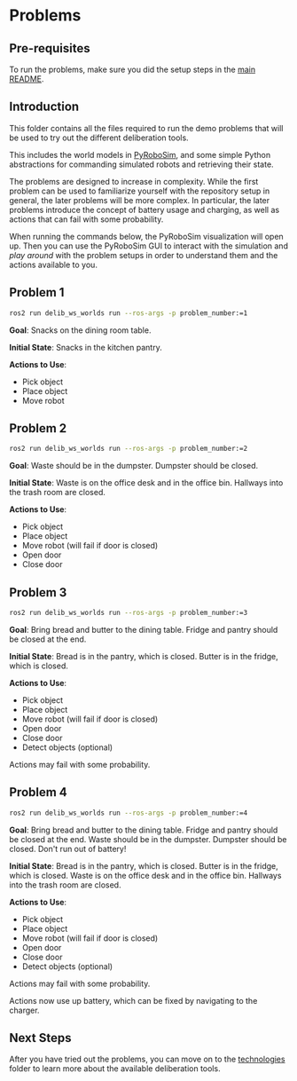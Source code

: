 # Problems

## Pre-requisites

To run the problems, make sure you did the setup steps in the [main README](../README.md).

## Introduction

This folder contains all the files required to run the demo problems that will be used to try out the different deliberation tools.

This includes the world models in [PyRoboSim](https://github.com/sea-bass/pyrobosim), and some simple Python abstractions for commanding simulated robots and retrieving their state.

The problems are designed to increase in complexity.
While the first problem can be used to familiarize yourself with the repository setup in general, the later problems will be more complex.
In particular, the later problems introduce the concept of battery usage and charging, as well as actions that can fail with some probability.

When running the commands below, the PyRoboSim visualization will open up.
Then you can use the PyRoboSim GUI to interact with the simulation and _play around_ with the problem setups in order to understand them and the actions available to you.

## Problem 1

```bash
ros2 run delib_ws_worlds run --ros-args -p problem_number:=1
```

**Goal**:
Snacks on the dining room table.

**Initial State**:
Snacks in the kitchen pantry.

**Actions to Use**:

* Pick object
* Place object
* Move robot

## Problem 2

```bash
ros2 run delib_ws_worlds run --ros-args -p problem_number:=2
```

**Goal**:
Waste should be in the dumpster.
Dumpster should be closed.

**Initial State**:
Waste is on the office desk and in the office bin.
Hallways into the trash room are closed.

**Actions to Use**:

* Pick object
* Place object
* Move robot
    (will fail if door is closed)
* Open door
* Close door

## Problem 3

```bash
ros2 run delib_ws_worlds run --ros-args -p problem_number:=3
```

**Goal**:
Bring bread and butter to the dining table.
Fridge and pantry should be closed at the end.

**Initial State**:
Bread is in the pantry, which is closed.
Butter is in the fridge, which is closed.

**Actions to Use**:

* Pick object
* Place object
* Move robot
    (will fail if door is closed)
* Open door
* Close door
* Detect objects (optional)

Actions may fail with some probability.

## Problem 4

```bash
ros2 run delib_ws_worlds run --ros-args -p problem_number:=4
```

**Goal**:
Bring bread and butter to the dining table.
Fridge and pantry should be closed at the end.
Waste should be in the dumpster.
Dumpster should be closed.
Don't run out of battery!

**Initial State**:
Bread is in the pantry, which is closed.
Butter is in the fridge, which is closed.
Waste is on the office desk and in the office bin.
Hallways into the trash room are closed.

**Actions to Use**:

* Pick object
* Place object
* Move robot
    (will fail if door is closed)
* Open door
* Close door
* Detect objects (optional)

Actions may fail with some probability.

Actions now use up battery, which can be fixed by navigating to the charger.

## Next Steps

After you have tried out the problems, you can move on to the [technologies](../technologies/README.md) folder to learn more about the available deliberation tools.
